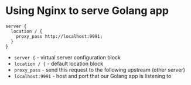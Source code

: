 # Using Nginx to serve Golang app

```nginx
server {
  location / {
    proxy_pass http://localhost:9991;
  }
}
```

- `server {` - virtual server configuration block
- `location / {` - default location block
- `proxy_pass` - send this request to the following upstream (other server)
- `localhost:9991` - host and port that our Golang app is listening to


